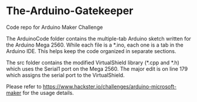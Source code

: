# The-Arduino-Gatekeeper
Code repo for Arduino Maker Challenge

The ArduinoCode folder contains the multiple-tab Arduino sketch written for the Arduino Mega 2560. While each file is a  *.ino, each one is a tab in the Arduino IDE. This helps keep the code organized in separate sections.

The src folder contains the modified VirtualShield library (*.cpp and *.h) which uses the Serial1 port on the Mega 2560. The major edit is on line 179 which assigns the serial port to the VirtualShield.

Please refer to https://www.hackster.io/challenges/arduino-microsoft-maker for the usage details.
